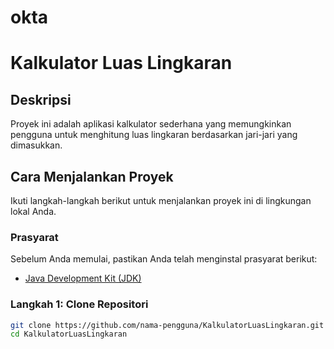 # okta
# Kalkulator Luas Lingkaran

## Deskripsi

Proyek ini adalah aplikasi kalkulator sederhana yang memungkinkan pengguna untuk menghitung luas lingkaran berdasarkan jari-jari yang dimasukkan.

## Cara Menjalankan Proyek

Ikuti langkah-langkah berikut untuk menjalankan proyek ini di lingkungan lokal Anda.

### Prasyarat

Sebelum Anda memulai, pastikan Anda telah menginstal prasyarat berikut:

- [Java Development Kit (JDK)](https://www.oracle.com/java/technologies/javase-downloads.html)

### Langkah 1: Clone Repositori

```bash
git clone https://github.com/nama-pengguna/KalkulatorLuasLingkaran.git
cd KalkulatorLuasLingkaran





